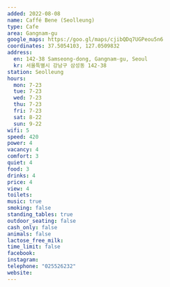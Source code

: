 ```yaml
---
added: 2022-08-08
name: Caffé Bene (Seolleung)
type: Cafe
area: Gangnam-gu
google_maps: https://goo.gl/maps/cjibQDq7UGPeou5n6
coordinates: 37.5054103, 127.0509832
address:
  en: 142-38 Samseong-dong, Gangnam-gu, Seoul
  kr: 서울특별시 강남구 삼성동 142-38
station: Seolleung
hours:
  mon: 7-23
  tue: 7-23
  wed: 7-23
  thu: 7-23
  fri: 7-23
  sat: 8-22
  sun: 9-22
wifi: 5
speed: 420
power: 4
vacancy: 4
comfort: 3
quiet: 4
food: 3
drinks: 4
price: 4
view: 4
toilets: 
music: true
smoking: false
standing_tables: true
outdoor_seating: false
cash_only: false
animals: false
lactose_free_milk: 
time_limit: false
facebook: 
instagram: 
telephone: "025526232"
website: 
---
```

